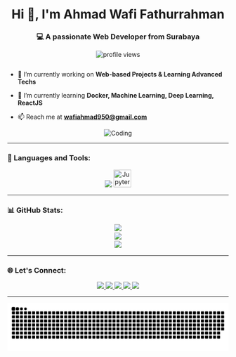 <h1 align="center">Hi 👋, I'm Ahmad Wafi Fathurrahman</h1>
<h3 align="center">💻 A passionate Web Developer from Surabaya</h3>

<p align="center">
  <img src="https://komarev.com/ghpvc/?username=ahmadwafii11&label=Profile%20views&color=0e75b6&style=flat" alt="profile views" />
</p>

<div style="display: flex; flex-wrap: wrap; justify-content: center; align-items: center;">
  
  <div style="flex: 1; min-width: 300px;">
    
- 🔭 I’m currently working on **Web-based Projects & Learning Advanced Techs**  
- 🌱 I’m currently learning **Docker, Machine Learning, Deep Learning, ReactJS**  
- 📫 Reach me at **wafiahmad950@gmail.com**
  
  </div>

  <div style="flex: 1; min-width: 300px; text-align: center;">
    <img src="https://media.giphy.com/media/qgQUggAC3Pfv687qPC/giphy.gif" alt="Coding" width="80%" />
  </div>

</div>

---

### 🧰 Languages and Tools:
<p align="center">
  <img src="https://skillicons.dev/icons?i=python,tensorflow,html,css,javascript,react,mysql,postgres,docker,github,vscode,figma,linux" />
  <img src="https://cdn.jsdelivr.net/gh/devicons/devicon/icons/jupyter/jupyter-original.svg" title="Jupyter" width="40" height="40"/>
</p>

---

### 📊 GitHub Stats:
<p align="center">
  <img src="https://github-readme-stats.vercel.app/api?username=ahmadwafii11&show_icons=true&theme=tokyonight" />
  <br />
  <img src="https://github-readme-streak-stats.herokuapp.com/?user=ahmadwafii11&theme=tokyonight" />
  <br />
  <img src="https://github-readme-stats.vercel.app/api/top-langs/?username=ahmadwafii11&layout=compact&theme=tokyonight" />
</p>

---

### 🌐 Let's Connect:
<p align="center">
  <a href="https://linkedin.com/in/ahmad-wafi-fathurrahman-51164021b" target="blank">
    <img src="https://img.shields.io/badge/LinkedIn-0077B5?style=for-the-badge&logo=linkedin&logoColor=white" />
  </a>
  <a href="https://instagram.com/ahmadwafii._" target="blank">
    <img src="https://img.shields.io/badge/Instagram-E4405F?style=for-the-badge&logo=instagram&logoColor=white" />
  </a>
  <a href="https://facebook.com/a.Fathur.JR" target="blank">
    <img src="https://img.shields.io/badge/Facebook-1877F2?style=for-the-badge&logo=facebook&logoColor=white" />
  </a>
  <a href="https://x.com/ahmadwafii_" target="blank">
    <img src="https://img.shields.io/badge/X-000000?style=for-the-badge&logo=twitter&logoColor=white" />
  </a>
  <a href="mailto:wafiahmad950@gmail.com" target="blank">
    <img src="https://img.shields.io/badge/Gmail-D14836?style=for-the-badge&logo=gmail&logoColor=white" />
  </a>
</p>

---

<div align="center">
  <!-- Snake GitHub Animation -->
  <img src="https://github.com/ahmadwafii11/ahmadwafii11/blob/output/github-contribution-grid-snake-dark.svg" alt="Contribution Snake Animation"/>
<div/>
